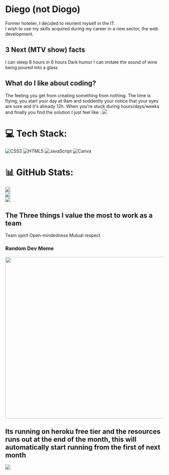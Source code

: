 # Diego (not Diogo)

Former hotelier, I decided to reorient myself in the IT.  
I wish to use my skills acquired during my career in a new sector,
the web development.

## 3 Next (MTV show) facts
I can sleep 8 hours in 6 hours
Dark humor
I can imitate the sound of wine being poured into a glass
## What do I like about coding?
The feeling you get from creating something from nothing.
The time is flying, you start your day at 9am and suddently your notice that your eyes are sore and it's already 12h.
When you're stuck during hours/days/weeks and finally you find the solution I just feel like :
![](http://www.reddit.com/r/reactiongifs/comments/23o050/mrw_some_asks_what_ive_had_done_that_the_internet/)

# 💻 Tech Stack:
![CSS3](https://img.shields.io/badge/css3-%231572B6.svg?style=plastic&logo=css3&logoColor=white) ![HTML5](https://img.shields.io/badge/html5-%23E34F26.svg?style=plastic&logo=html5&logoColor=white) ![JavaScript](https://img.shields.io/badge/javascript-%23323330.svg?style=plastic&logo=javascript&logoColor=%23F7DF1E) ![Canva](https://img.shields.io/badge/Canva-%2300C4CC.svg?style=plastic&logo=Canva&logoColor=white)
# 📊 GitHub Stats:
![](https://github-readme-stats.vercel.app/api?username=Kyubs1610&theme=synthwave&hide_border=false&include_all_commits=false&count_private=false)<br/>
![](https://github-readme-streak-stats.herokuapp.com/?user=Kyubs1610&theme=synthwave&hide_border=false)<br/>
![](https://github-readme-stats.vercel.app/api/top-langs/?username=Kyubs1610&theme=synthwave&hide_border=false&include_all_commits=false&count_private=false&layout=compact)

## The Three things I value the most to work as a team
Team spirit
Open-mindedness
Mutual respect

### Random Dev Meme
<img src="https://random-memer.herokuapp.com/" width="512px"/>

Its running on heroku free tier and the resources runs out at the end of the month, this will automatically start running from the first of next month
---
[![](https://visitcount.itsvg.in/api?id=Kyubs1610&icon=0&color=0)](https://visitcount.itsvg.in)
